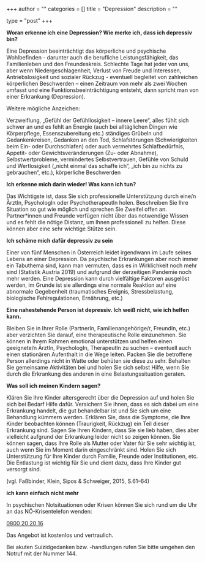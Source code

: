 +++
author = ""
categories = []
title = "Depression"
description = ""
 
type = "post"
+++


**Woran erkenne ich eine Depression? Wie merke ich, dass ich depressiv bin?**

Eine Depression beeinträchtigt das körperliche und psychische Wohlbefinden - darunter auch die berufliche Leistungsfähigkeit, das Familienleben und den Freundeskreis. Schlechte Tage hat jeder von uns, aber wenn Niedergeschlagenheit, Verlust von Freude und Interessen, Antriebslosigkeit und sozialer Rückzug - eventuell begleitet von zahlreichen körperlichen Beschwerden – einen Zeitraum von mehr als zwei Wochen umfasst und eine Funktionsbeeinträchtigung entsteht, dann spricht man von einer Erkrankung (Depression).

Weitere mögliche Anzeichen:

Verzweiflung, „Gefühl der Gefühllosigkeit – innere Leere“, alles fühlt sich schwer an und es fehlt an Energie (auch bei alltäglichen Dingen wie Körperpflege, Essenszubereitung etc.)
ständiges Grübeln und Gedankenkreisen, Gedanken an den Tod, Schlafstörungen (Schwierigkeiten beim Ein- oder Durchschlafen) oder auch vermehrtes Schlafbedürfnis, Appetit- oder Gewichtsveränderungen (Zu- oder Abnahme), Selbstwertprobleme, vermindertes Selbstvertrauen, Gefühle von Schuld und Wertlosigkeit („nicht einmal das schaffe ich“, „ich bin zu nichts zu gebrauchen“, etc.), körperliche Beschwerden

**Ich erkenne mich darin wieder! Was kann ich tun?**

Das Wichtigste ist, dass Sie sich professionelle Unterstützung durch eine/n ÄrztIn, PsychologIn oder PsychotherapeutIn holen. Beschreiben Sie Ihre Situation so gut wie möglich und sprechen Sie Zweifel offen an.
Partner*innen und Freunde verfügen nicht über das notwendige Wissen und es fehlt die nötige Distanz, um Ihnen professionell zu helfen. Diese können aber eine sehr wichtige Stütze sein.

**Ich schäme mich dafür depressiv zu sein**

Einer von fünf Menschen in Österreich leidet irgendwann im Laufe seines Lebens an einer Depression. Da psychische Erkrankungen aber noch immer ein Tabuthema sind, kann man vermuten, dass es in Wirklichkeit noch mehr sind (Statistik Austria 2019) und aufgrund der derzeitigen Pandemie noch mehr werden. 
Eine Depression kann durch vielfältige Faktoren ausgelöst werden, im Grunde ist sie allerdings eine normale Reaktion auf eine abnormale Gegebenheit (traumatisches Ereignis, Stressbelastung, biologische Fehlregulationen, Ernährung, etc.)

**Eine nahestehende Person ist depressiv. Ich weiß nicht, wie ich helfen kann.**

Bleiben Sie in Ihrer Rolle (PartnerIn, Familienangehörige/r, FreundIn, etc.) aber verzichten Sie darauf, eine therapeutische Rolle einzunehmen. Sie können in Ihrem Rahmen emotional unterstützen und helfen einen geeignete/n ÄrztIn, PsychologIn, TherapeutIn zu suchen – eventuell auch einen stationären Aufenthalt in die Wege leiten. Packen Sie die betroffene Person allerdings nicht in Watte oder behüten sie diese zu sehr. Behalten Sie gemeinsame Aktivitäten bei und holen Sie sich selbst Hilfe, wenn Sie durch die Erkrankung des anderen in eine Belastungssituation geraten.

**Was soll ich meinen Kindern sagen?**

Klären Sie Ihre Kinder altersgerecht über die Depression auf und holen Sie sich bei Bedarf Hilfe dafür. Versichern Sie ihnen, dass es sich dabei um eine Erkrankung handelt, die gut behandelbar ist und Sie sich um eine Behandlung kümmern werden. Erklären Sie, dass die Symptome, die Ihre Kinder beobachten können (Traurigkeit, Rückzug) ein Teil dieser Erkrankung sind. Sagen Sie Ihren Kindern, dass Sie sie lieb haben, dies aber vielleicht aufgrund der Erkrankung leider nicht so zeigen können. Sie können sagen, dass Ihre Rolle als Mutter oder Vater für Sie sehr wichtig ist, auch wenn Sie im Moment darin eingeschränkt sind. 
Holen Sie sich Unterstützung für Ihre Kinder durch Familie, Freunde oder Institutionen, etc. Die Entlastung ist wichtig für Sie und dient dazu, dass Ihre Kinder gut versorgt sind.

(vgl. Faßbinder, Klein, Sipos & Schweiger, 2015, S.61–64)

**ich kann einfach nicht mehr**

In psychischen Notsituationen oder Krisen können Sie sich rund um die Uhr an das NÖ-Krisentelefon wenden: 

[<i class="fa fa-phone"></i> 0800 20 20 16](tel:0800202016)

Das Angebot ist kostenlos und vertraulich.

Bei akuten Suizidgedanken bzw. -handlungen rufen Sie bitte umgehen den Notruf mit der Nummer 144.







